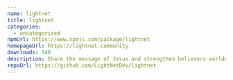 ```yaml
---
name: lightnet
title: lightnet
categories:
  - uncategorized
npmUrl: https://www.npmjs.com/package/lightnet
homepageUrl: https://lightnet.community
downloads: 349
description: Share the message of Jesus and strengthen believers worldwide.
repoUrl: https://github.com/LightNetDev/lightnet
---
```

